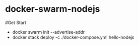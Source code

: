 # docker-swarm-nodejs
#Get Start
 - docker swarm init --advertise-addr <Host IP>
 - docker stack deploy -c ./docker-compose.yml hello-nodejs

